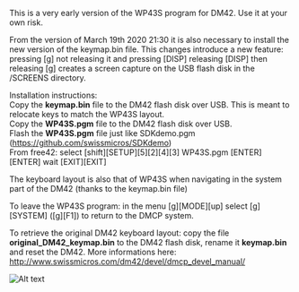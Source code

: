 This is a very early version of the WP43S program for DM42. Use it at your own risk.  

From the version of March 19th 2020 21:30 it is also necessary to install the new version of the keymap.bin file.
This changes introduce a new feature: pressing [g] not releasing it and pressing [DISP] releasing [DISP] then releasing [g] creates a screen capture on the USB flash disk in the /SCREENS directory.

Installation instructions:  
Copy the **keymap.bin** file to the DM42 flash disk over USB. This is meant to relocate keys to match the WP43S layout.  
Copy the **WP43S.pgm** file to the DM42 flash disk over USB.  
Flash the **WP43S.pgm** file just like SDKdemo.pgm (https://github.com/swissmicros/SDKdemo)  
From free42: select [shift][SETUP][5][2][4][3] WP43S.pgm [ENTER][ENTER] wait [EXIT][EXIT]  
  
The keyboard layout is also that of WP43S when navigating in the system part of the DM42 (thanks to the keymap.bin file)
  
To leave the WP43S program: in the menu [g][MODE][up] select [g][SYSTEM] ([g][F1]) to return to the DMCP system.
  
To retrieve the original DM42 keyboard layout: copy the file **original_DM42_keymap.bin** to the DM42 flash disk, rename it **keymap.bin** and reset the DM42. More informations here: http://www.swissmicros.com/dm42/devel/dmcp_devel_manual/  
  
![Alt text](https://gitlab.com/Over_score/wp43s/uploads/a5baf438f0ee3ba50b72e555bc16f7d5/image.png "DM42")
